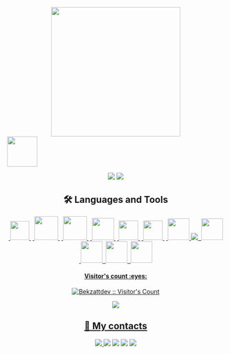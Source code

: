 <div id="header" align="center">
  <img src="https://media.giphy.com/media/ZeFG00TVXs54Pw4c8e/giphy.gif" width="300"/>
</div>

<a href="https://github.com/Bekzattdev" >
<img height="70" src="https://readme-typing-svg.herokuapp.com?lines=Hi+I+am+Bekzat;I+am+Frontend+Developer&duration=2500&speed=20&colors=FFE15D,FF5733,33FF57,3357FF,FF33A6"/>
</a>

<div align="center" >

![](http://github-profile-summary-cards.vercel.app/api/cards/stats?username=Bekzattdev&theme=radical)
![](http://github-profile-summary-cards.vercel.app/api/cards/repos-per-language?username=Bekzattdev&theme=radical)

<div/>
  

## 🛠️ Languages and Tools
<p align="center">
    <a href="https://code.visualstudio.com/" target="_blank">&nbsp<img  width="44px"src="https://i.ibb.co/z65rXyV/vs-code.png"/>&nbsp</a>
    <a href="https://developer.mozilla.org/en-US/docs/Web/JavaScript" target="_blank">&nbsp<img src="https://techstack-generator.vercel.app/js-icon.svg" width="55"/>&nbsp<a/>
    <a href="https://www.typescriptlang.org/docs/handbook/react.html" target="_blank">&nbsp<img  src="https://techstack-generator.vercel.app/ts-icon.svg" width="55px"/>&nbsp</a> 
    <a href="https://www.typescriptlang.org/docs/handbook/react.html" target="_blank">&nbsp<img width="51px" src="https://techstack-generator.vercel.app/react-icon.svg" />&nbsp</a> 
    <a href="https://vitejs.dev/" target="_blank">&nbsp<img width="45px" src="https://i.ibb.co/5s7hH59/1.png"/>&nbsp</a>
    <a href="https://nextjs.org/" target="_blank">&nbsp<img  width="45px" src="https://i.ibb.co/0ymcg1H/259-oooo-plus-removebg-preview.png"/>&nbsp</a>
    <a href="https://pug.org/" target="_blank">&nbsp<img width="50px" src="https://skillicons.dev/icons?i=pug"nbsp</a>  
    <a href="https://git-scm.com/" target="_blank"> <img src="https://img.icons8.com/color/48/000000/git.png"/> </a> 
    <a href="https://www.postgresql.org/" target="_blank">&nbsp<img width="50px" src="https://skillicons.dev/icons?i=postgres"nbsp</a> 
    <a href="https://supabase.com/" target="_blank">&nbsp<img width="50px" src="https://skillicons.dev/icons?i=supabase"nbsp</a> 
    <a href="https://svelte.dev/" target="_blank">&nbsp<img width="50px" src="https://skillicons.dev/icons?i=svelte"nbsp</a> 
    <a href="https://grafana.com/" target="_blank">&nbsp<img width="50px" src="https://skillicons.dev/icons?i=grafana"nbsp</a> 
</p>

<h4 align="center">Visitor's count :eyes:</h4>
<p align="center"><img src="https://profile-counter.glitch.me/{Bekzattdev}/count.svg" alt="Bekzattdev :: Visitor's Count" /></p>
 
<p align="center">
  <img src="https://capsule-render.vercel.app/api?type=waving&color=gradient&height=65&section=footer"/>
</p>

## 🔖 My contacts

<div alight="center" class="contacts">
  <a href="https://www.linkedin.com/in/bekzat-cholponov-25b238338"><img src="https://img.shields.io/badge/-LinkedIn-090909?style=for-the-badge&logo=linkedin&logoColor=0A66C2"</a>
  <a href="https://wa.me/996222656423"><img src="https://img.shields.io/badge/-WhatsApp-090909?style=for-the-badge&logo=WhatsApp&logoColor=4ECB5A"></a>
  <a href="https://t.me/Bekzat_0101"><img src="https://img.shields.io/badge/-Telegram-090909?style=for-the-badge&logo=telegram&logoColor=27A0D9"></a>
  <a href="https://www.instagram.com/Bekzattdev"><img src="https://img.shields.io/badge/-Instagram-090909?style=for-the-badge&logo=instagram&logoColor=B4068E"></a>
  <a href="https://youtube.com/@ExqBar?si=ABxPCBSmRIPMItjR"><img src="https://img.shields.io/badge/-YouTube-090909?style=for-the-badge&logo=YouTube&logoColor=FF0000"></a>
</div>
